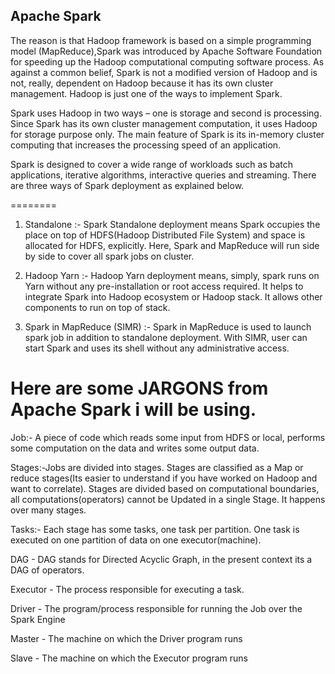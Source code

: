 ## Apache Spark 

The reason is that Hadoop framework is based on a simple programming model (MapReduce),Spark was introduced by Apache Software Foundation for speeding up the Hadoop computational computing software process. As against a common belief, Spark is not a modified version of Hadoop and is not, really, dependent on Hadoop because it has its own cluster management. Hadoop is just one of the ways to implement Spark.

Spark uses Hadoop in two ways – one is storage and second is processing. Since Spark has its own cluster management computation, it uses Hadoop for storage purpose only. The main feature of Spark is its in-memory cluster computing that increases the processing speed of an application.

Spark is designed to cover a wide range of workloads such as batch applications, iterative algorithms, interactive queries and streaming. There are three ways of Spark deployment as explained below.

========
1. Standalone :- Spark Standalone deployment means Spark occupies the place on top of HDFS(Hadoop Distributed File System) and space is allocated for HDFS, explicitly. Here, Spark and MapReduce will run side by side to cover all spark jobs on cluster.

2. Hadoop Yarn :- Hadoop Yarn deployment means, simply, spark runs on Yarn without any pre-installation or root access required. It helps to integrate Spark into Hadoop ecosystem or Hadoop stack. It allows other components to run on top of stack.

3. Spark in MapReduce (SIMR) :- Spark in MapReduce is used to launch spark job in addition to standalone deployment. With SIMR, user can start Spark and uses its shell without any administrative access.


Here are some JARGONS from Apache Spark i will be using.
=====
Job:- A piece of code which reads some input  from HDFS or local, performs some computation on the data and writes some output data.

Stages:-Jobs are divided into stages. Stages are classified as a Map or reduce stages(Its easier to understand if you have worked on Hadoop and want to correlate). Stages are divided based on computational boundaries, all computations(operators) cannot be Updated in a single Stage. It happens over many stages.

Tasks:- Each stage has some tasks, one task per partition. One task is executed on one partition of data on one executor(machine).

DAG - DAG stands for Directed Acyclic Graph, in the present context its a DAG of operators.

Executor - The process responsible for executing a task.

Driver - The program/process responsible for running the Job over the Spark Engine

Master - The machine on which the Driver program runs

Slave - The machine on which the Executor program runs
